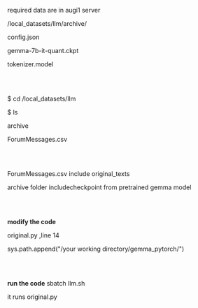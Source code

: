 required data are in augi1 server

/local_datasets/llm/archive/

config.json

gemma-7b-it-quant.ckpt

tokenizer.model

<br/><br/>

 $ cd /local_datasets/llm
 
 $ ls
 
 archive
 
 ForumMessages.csv
 
<br/><br/>


ForumMessages.csv include original_texts

archive folder includecheckpoint from pretrained gemma model

<br/><br/>

**modify the code**

original.py ,line 14

sys.path.append("/your working directory/gemma_pytorch/")

<br/><br/>

**run the code**
sbatch llm.sh

it runs original.py
